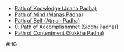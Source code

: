 - [Path of Knowledge (Jnana Padha)](Path%20of%20Knowledge%20(Jnana%20Padha).md)
- [Path of Mind (Manas Padha)](Path%20of%20Mind%20(Manas%20Padha).md)
- [Path of Self (Atman Padha)](Path%20of%20Self%20(Atman%20Padha).md)
- [0. Path of Accomplishmnet (Siddhi Padha)](0.%20Path%20of%20Accomplishmnet%20(Siddhi%20Padha).md)]
- [Path of Contentment (Sukkha Padha)](Path%20of%20Contentment%20(Sukkha%20Padha).md)


#HG